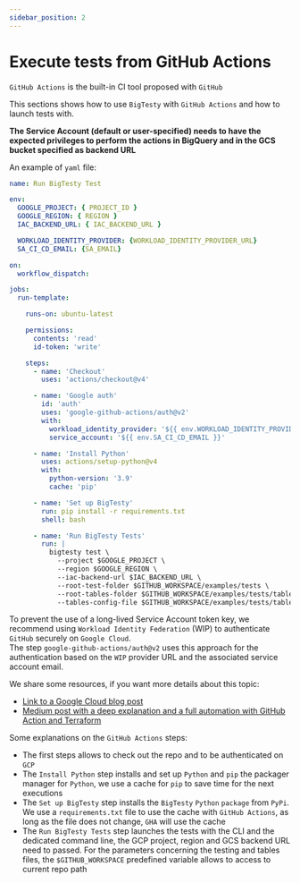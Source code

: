 ```yaml
---
sidebar_position: 2
---
```


# Execute tests from GitHub Actions

`GitHub Actions` is the built-in CI tool proposed with `GitHub`

This sections shows how to use `BigTesty` with `GitHub Actions` and how to launch tests with.

**The Service Account (default or user-specified) needs to have the expected privileges to perform the actions in BigQuery and in the GCS bucket specified as backend URL**

An example of `yaml` file:

```yaml
name: Run BigTesty Test

env:
  GOOGLE_PROJECT: { PROJECT_ID }
  GOOGLE_REGION: { REGION }
  IAC_BACKEND_URL: { IAC_BACKEND_URL }

  WORKLOAD_IDENTITY_PROVIDER: {WORKLOAD_IDENTITY_PROVIDER_URL}
  SA_CI_CD_EMAIL: {SA_EMAIL}

on:
  workflow_dispatch:

jobs:
  run-template:

    runs-on: ubuntu-latest

    permissions:
      contents: 'read'
      id-token: 'write'

    steps:
      - name: 'Checkout'
        uses: 'actions/checkout@v4'

      - name: 'Google auth'
        id: 'auth'
        uses: 'google-github-actions/auth@v2'
        with:
          workload_identity_provider: '${{ env.WORKLOAD_IDENTITY_PROVIDER }}'
          service_account: '${{ env.SA_CI_CD_EMAIL }}'

      - name: 'Install Python'
        uses: actions/setup-python@v4
        with:
          python-version: '3.9'
          cache: 'pip'

      - name: 'Set up BigTesty'
        run: pip install -r requirements.txt
        shell: bash

      - name: 'Run BigTesty Tests'
        run: |
          bigtesty test \
            --project $GOOGLE_PROJECT \
            --region $GOOGLE_REGION \
            --iac-backend-url $IAC_BACKEND_URL \
            --root-test-folder $GITHUB_WORKSPACE/examples/tests \
            --root-tables-folder $GITHUB_WORKSPACE/examples/tests/tables \
            --tables-config-file $GITHUB_WORKSPACE/examples/tests/tables/tables.json
```

To prevent the use of a long-lived Service Account token key, we recommend using `Workload Identity Federation` (WIP) to authenticate `GitHub` securely on `Google Cloud`.\
The step `google-github-actions/auth@v2` uses this approach for the authentication based on the `WIP` provider URL and the associated service account email.

We share some resources, if you want more details about this topic:
- [Link to a Google Cloud blog post](https://cloud.google.com/blog/products/identity-security/enabling-keyless-authentication-from-github-actions)
- [Medium post with a deep explanation and a full automation with GitHub Action and Terraform](https://medium.com/google-cloud/ci-cd-on-github-actions-enabling-keyless-authentication-and-workload-identity-f55efb95343c)

Some explanations on the `GitHub Actions` steps:
- The first steps allows to check out the repo and to be authenticated on `GCP`
- The `Install Python` step installs and set up `Python` and `pip` the packager manager for `Python`, we use a cache for `pip` to save time for the next executions
- The `Set up BigTesty` step installs the `BigTesty` `Python` `package` from `PyPi`. We use a `requirements.txt` file to use the cache with `GitHub Actions`, as long as the file does not change, `GHA` will use the cache
- The `Run BigTesty Tests` step launches the tests with the CLI and the dedicated command line, the GCP project, region and GCS backend URL need to passed. For the parameters concerning the testing and tables files, the `$GITHUB_WORKSPACE` predefined variable allows to access to current repo path
